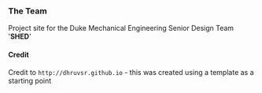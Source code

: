 ### The Team
Project site for the Duke Mechanical Engineering Senior Design Team
'**SHED**'

#### Credit
Credit to 
```http://dhruvsr.github.io``` - this was created using a template as a starting point